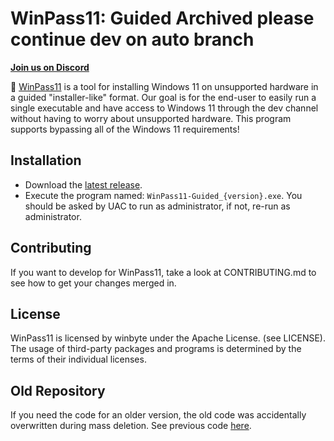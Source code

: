 # WinPass11: Guided **Archived please continue dev on auto branch**

[**Join us on Discord**](https://discord.gg/MGzEawjbv3)

🔑 [WinPass11](https://github.com/winbyte-devs/WinPass11) is a tool for installing Windows 11 on unsupported hardware in a guided "installer-like" format. Our goal is for the end-user to easily run a single executable and have access to Windows 11 through the dev channel without having to worry about unsupported hardware. This program supports bypassing all of the Windows 11 requirements!

## Installation
* Download the [latest release](https://github.com/winbyte-devs/WinPass11/releases).
* Execute the program named: `WinPass11-Guided_{version}.exe`. You should be asked by UAC to run as administrator, if not, re-run as administrator.

## Contributing
If you want to develop for WinPass11, take a look at CONTRIBUTING.md to see how to get your changes merged in.

## License
WinPass11 is licensed by winbyte under the Apache License. (see LICENSE). The usage of third-party packages and programs is determined by the terms of their individual licenses.


## Old Repository
If you need the code for an older version, the old code was accidentally overwritten during mass deletion. See previous code [here](https://github.com/winpass11-archive/winpass11-old-archive).
